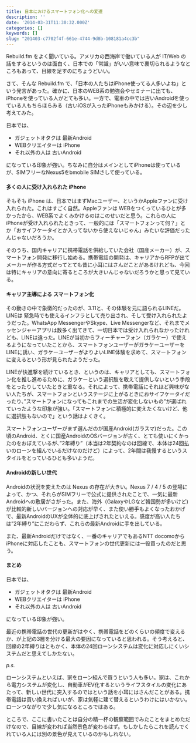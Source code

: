 ```yaml
---
title: 日本におけるスマートフォン化への変遷
description: ''
date: '2014-03-31T11:30:32.000Z'
categories: []
keywords: []
slug: "201403-c7702f4f-661e-4744-9d8b-108181a4cc3b"
---
```

Rebuild.fm をよく聞いている。アメリカの西海岸で働いている人が IT/Web の話をするというのは面白く、日本での「常識」がいい意味で裏切られるようなところもあって、目線を足すのにちょうどいい。

さて、そんな Rebuild.fm で、「日本の人たちはiPhone使ってる人多いよね」という発言があった。確かに、日本のWEB系の勉強会やセミナーに出ても、iPhoneを使っている人がとても多い。一方で、電車の中では古いAndroidを使っている人もちらほらみる（古いiOSが入ったiPhoneもみかける）。その辺を少し考えてみた。

日本では、

*   ガジェットオタクは 最新Android
*   WEBクリエイターは iPhone
*   それ以外の人は 古いAndroid

になっている印象が強い。ちなみに自分はメインとしてiPhoneは使っているが、SIMフリーなNexus5をbmobile SIMさして使っている。

#### 多くの人に受け入れられた iPhone

そもそも iPhone は、日本ではまずMacユーザー、というかAppleファンに受け入れられた。これはすごく自然。Appleファンは WEBをつくっているひとが多かったから、WEB系でよくみかけるのはこのせいだと思う。これらの人にiPhoneが受け入れられたときって、一般的には「スマートフォンって何？」とか「おサイフケータイとか入ってないから使えないじゃん」みたいな評価だったんじゃないだろうか。

そのうち、国内キャリアに携帯電話を供給していた会社（国産メーカー）が、スマートフォン開発に移行し始める。携帯電話の開発は、キャリアからRFPが出てメーカーが作る方式だってとても昔に小耳にはさんだことがあるけれども、今回は特にキャリアの意向に寄るところが大きいんじゃないだろうかと思って見ている。

#### キャリア主導による スマートフォン化

その動きの中で象徴的だったのが、3.11と、その体験を元に語られるLINEだ。LINEは 緊急時でも使えるインフラとして売り出され、そして受け入れられたようだった。WhatsApp MessengerやSkype、Live Messengerなど、それまでメッセンジャーアプリは数多く出てきて、一切日本では受け入れられなかったけれども、LINEは違った。LINEが当初からフィーチャーフォン（ガラケー）で使えるようになっていたことから、スマートフォンユーザーがガラケーユーザーをLINEに誘い、ガラケーユーザーがよりよいLINE体験を求めて、スマートフォンに変えるという形が見られたようだった。

LINEが快進撃を続けているとき、というのは、キャリアとしても、スマートフォン化を推し進めるために、ガラケーという選択肢を敢えて提供しないという手段をとったりしていたときと重なる。それによって、携帯電話にそれほど興味がない人たちが、スマートフォンというステージに上がるときにおサイフケータイだったり、”スマートフォンになってもこれまでの生活が変化しないもの”が選ばれていったような印象が強い。「スマートフォンに積極的に変えたくないけど、他に選択肢もないので」という話はよくきく。

スマートフォンユーザーがまず選んだのが国産Android(ガラスマ)だった。この頃のAndroid、とくに国産AndroidのOSバージョンが古く、とても使いにくかったのをおぼえているが、”2年縛り”（本当は2年契約なのは回線で、本体は24回払いのローンを組んでいるだけなのだけど）によって、2年間は我慢するというスタイルをとっているひとも多いようだ。

#### Androidの新しい世代

Androidの状況を変えたのは Nexus の存在が大きい。Nexus 7 / 4 / 5 の登場によって、かつ、それらがSIMフリーで公式に提供されたことで、一気に最新Androidへの敷居がさがった。また、海外（GalaxyやLGなど韓国勢が多いけど)が比較的新しいバージョンへの対応が早く、また使い勝手もよくなったおかげで、最新AndroidのUXが全体的に底上げされたといえる。感度が高い人たちは”2年縛り”にこだわらず、これらの最新Androidに手を出している。

また、最新Androidだけではなく、一番のキャリアでもあるNTT docomoからiPhoneに対応したことも、スマートフォンの世代更新には一役買ったのだと思う。

#### まとめ

日本では、

*   ガジェットオタクは 最新Android
*   WEBクリエイターは iPhone
*   それ以外の人は 古いAndroid

になっている印象が強い。

最近の携帯電話の世代の更新がはやく、携帯電話をどのくらいの頻度で変えるか、が上記の3層を分ける最大の要因になっていると思われる。そう考えると、回線の2年縛りはともかく、本体の24回ローンシステムは変化に対応しにくいシステムだと思えてしかたない。

_p.s._

ローンシステムといえば、家をローン組んで買うという人も多い。家は、これから電力システムが変化し、自動車がEV化するというライフスタイルの変化にあたって、新しい世代に突入するのではという話を小耳にはさんだことがある。携帯電話は買い換えればいいが、家は気軽に建て替えるというわけにはいかない。ローンつながりで少し気になるところではある。

ところで、ここに書いたことは自分の精一杯の観察範囲でみたことをまとめただけなので、目線が変われば当然景色が変わるはず。もしかしたらこれを読んでくれている人には別の景色が見えているのかもしれない。